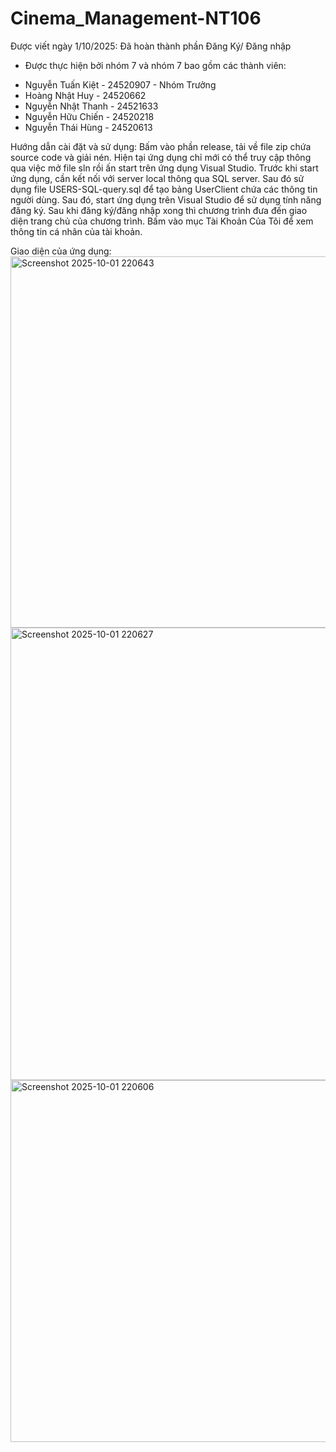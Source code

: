 # Cinema_Management-NT106
Được viết ngày 1/10/2025: Đã hoàn thành phần Đăng Ký/ Đăng nhập 
- Được thực hiện bởi nhóm 7 và nhóm 7 bao gồm các thành viên:
+ Nguyễn Tuấn Kiệt - 24520907 - Nhóm Trưởng
+ Hoàng Nhật Huy - 24520662	
+ Nguyễn Nhật Thanh - 24521633	
+ Nguyễn Hữu Chiến - 24520218	
+ Nguyễn Thái Hùng - 24520613	

Hướng dẫn cài đặt và sử dụng:
Bấm vào phần release, tải về file zip chứa source code và giải nén. Hiện tại ứng dụng chỉ mới có thể truy cập thông qua việc mở file sln rồi ấn start trên ứng dụng Visual Studio. Trước khi start ứng dụng, cần  kết nối với server local thông qua SQL server. Sau đó sử dụng file USERS-SQL-query.sql để tạo bảng UserClient chứa các thông tin người dùng. Sau đó, start ứng dụng trên Visual Studio để sử dụng tính năng đăng ký. Sau khi đăng ký/đăng nhập xong thì chương trình đưa đến giao diện trang chủ của chương trình. Bấm vào mục Tài Khoản Của Tôi để xem thông tin cá nhân của tài khoản.

Giao diện của ứng dụng:
<img width="952" height="594" alt="Screenshot 2025-10-01 220643" src="https://github.com/user-attachments/assets/70c3824e-8199-40f9-8578-1837dc7f7bdf" />
<img width="1065" height="724" alt="Screenshot 2025-10-01 220627" src="https://github.com/user-attachments/assets/06436447-8331-4eb7-aedc-d7adffba0d0c" />
<img width="965" height="579" alt="Screenshot 2025-10-01 220606" src="https://github.com/user-attachments/assets/08061884-7d28-4faf-8a74-33c69417b63d" />



